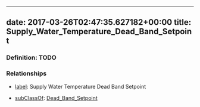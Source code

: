 
---
date: 2017-03-26T02:47:35.627182+00:00
title: Supply_Water_Temperature_Dead_Band_Setpoint
---
### Definition: TODO

### Relationships

* [label](http://www.w3.org/2000/01/rdf-schema#label): Supply Water Temperature Dead Band Setpoint

* [subClassOf](http://www.w3.org/2000/01/rdf-schema#subClassOf): [Dead_Band_Setpoint](https://brickschema.org/schema/1.0/Brick#Dead_Band_Setpoint)
